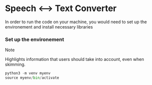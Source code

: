 # Speech <--> Text Converter

In order to run the code on your machine, you would need to set up the environement and install necessary libraries

### Set up the environement
> [!NOTE]  
> Highlights information that users should take into account, even when skimming.
>
> 
```python
python3 -m venv myenv
source myenv/bin/activate
```
